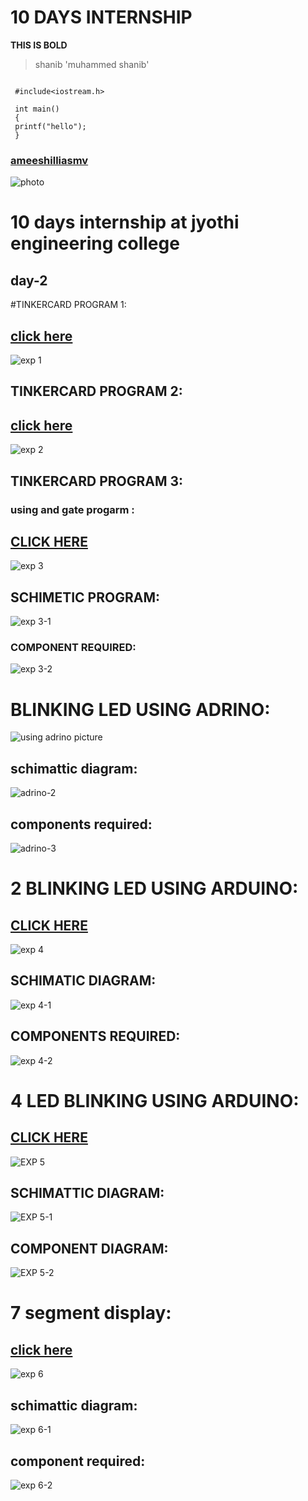 # 10 DAYS INTERNSHIP
**THIS IS BOLD**
>shanib
'muhammed shanib'
```

 #include<iostream.h>
 
 int main()
 {
 printf("hello");
 }
 ```
### [ameeshilliasmv](https://www.github.com/ameeshilliasmv)

![photo](https://github.com/shanibmuhammd/shanib/blob/main/img/pic.png)
# 10 days internship at jyothi engineering college
## day-2 
#TINKERCARD PROGRAM 1:
## [click here](https://www.tinkercad.com/things/bD37qElXLOw-smashing-jaban)
![exp 1](https://github.com/shanibmuhammd/shanib/blob/main/img/tinkercard1.png)
## TINKERCARD PROGRAM 2:
## [click here](https://www.tinkercad.com/things/7pk1nxnL2VO-swanky-curcan-duup)
![exp 2](https://github.com/shanibmuhammd/shanib/blob/main/img/tinkercard2.png)
## TINKERCARD PROGRAM 3:
### using and gate progarm :
## [CLICK HERE](https://www.tinkercad.com/things/0UmUQrjP1sD-spectacular-jaagub/editel)
![exp 3](img/tinkercard3.png)
## SCHIMETIC PROGRAM:
![exp 3-1](img/tinkercard3-2.png)
### COMPONENT REQUIRED:
![exp 3-2](img/tinkercard3-3.png)
# BLINKING LED USING ADRINO:
![using adrino picture](img/adrino1.png)
## schimattic diagram:
![adrino-2](img/adrino-2.png)
## components required:
![adrino-3](img/adrino-3.png)
# 2 BLINKING LED USING ARDUINO:
## [CLICK HERE](https://www.tinkercad.com/things/3pxGYP0CHWx-sizzling-fyyran-gaaris)
![exp 4](https://github.com/shanibmuhammd/shanib/blob/main/img/2%20LED%20BLINKING.png)
## SCHIMATIC DIAGRAM:
![exp 4-1](https://github.com/shanibmuhammd/shanib/blob/main/img/2%20LED%20BLINKING-1.png)
## COMPONENTS REQUIRED:
![exp 4-2](https://github.com/shanibmuhammd/shanib/blob/main/img/2%20LED%20BLINKING-2.png)
# 4 LED BLINKING USING ARDUINO:
## [CLICK HERE](https://www.tinkercad.com/things/gKvlSItvV8y-neat-sango/editel)
![EXP 5](https://github.com/shanibmuhammd/shanib/blob/main/img/DANSING%20LED.png)
## SCHIMATTIC DIAGRAM:
![EXP 5-1](https://github.com/shanibmuhammd/shanib/blob/main/img/DANSING%20LED-1.png)
## COMPONENT DIAGRAM:
![EXP 5-2](https://github.com/shanibmuhammd/shanib/blob/main/img/DANSING%20LED-2.png)
# 7 segment display:
## [click here](https://www.tinkercad.com/things/fwHmBqfALPk-daring-kasi/editel)
![exp 6](https://github.com/shanibmuhammd/shanib/blob/main/img/7segment.png)
## schimattic diagram:
![exp 6-1](https://github.com/shanibmuhammd/shanib/blob/main/img/7%20segment-1.png)
## component required:
![exp 6-2](https://github.com/shanibmuhammd/shanib/blob/main/img/7%20segment-2.png)
